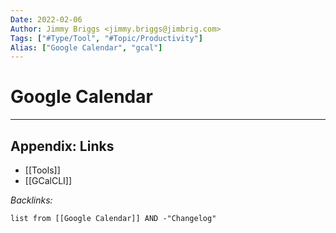 ```yaml
---
Date: 2022-02-06
Author: Jimmy Briggs <jimmy.briggs@jimbrig.com>
Tags: ["#Type/Tool", "#Topic/Productivity"]
Alias: ["Google Calendar", "gcal"]
---
```


# Google Calendar

***

## Appendix: Links

- [[Tools]]
- [[GCalCLI]]

*Backlinks:*

```dataview
list from [[Google Calendar]] AND -"Changelog"
```